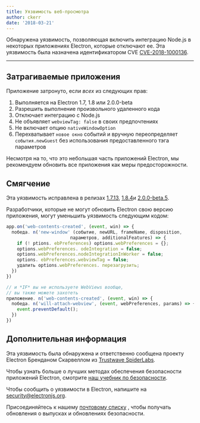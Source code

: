 ```yaml
---
title: Уязвимость веб-просмотра
author: ckerr
date: '2018-03-21'
---
```


Обнаружена уязвимость, позволяющая включить интеграцию Node.js в некоторых приложениях Electron, которые отключают ее. Эта уязвимость была назначена идентификатором CVE [CVE-2018-1000136](https://cve.mitre.org/cgi-bin/cvename.cgi?name=CVE-2018-1000136).

---

## Затрагиваемые приложения

Приложение затронуто, если *всех* из следующих прав:

 1. Выполняется на Electron 1.7, 1.8 или 2.0.0-beta
 2. Разрешить выполнение произвольного удаленного кода
 3. Отключает интеграцию с Node.js
 4. Не объявляет `webviewTag: false` в своих предпочтениях
 5. Не включает опцию `nativeWindowOption`
 6. Перехватывает `новое окно` событий и вручную переопределяет `события.newGuest` без использования предоставленного тэга параметров

Несмотря на то, что это небольшая часть приложений Electron, мы рекомендуем обновить все приложения как меры предосторожности.

## Смягчение

Эта уязвимость исправлена в релизах [1.7.13](https://github.com/electron/electron/releases/tag/v1.7.13), [1.8.4](https://github.com/electron/electron/releases/tag/v1.8.4)и [2.0.0-beta.5](https://github.com/electron/electron/releases/tag/v2.0.0-beta.5).

Разработчики, которые не могут обновить Electron свою версию приложения, могут уменьшить уязвимость следующим кодом:

```js
app.on('web-contents-created', (event, win) => {
  победа. n('new-window' (событие, newURL, frameName, disposition,
                        параметров, additionalFeatures) => {
    if (! ptions. ebPreferences) options.webPreferences = {};
    options.webPreferences. odeIntegration = false;
    options.webPreferences.nodeIntegrationInWorker = false;
    options. ebPreferences.webviewTag = false;
    удалить options.webPreferences. перезагрузить;
  })
})

// и *IF* вы не используете WebViews вообще,
// вы также можете захотеть
приложение. n('web-contents-created', (event, win) => {
  победа. n('will-attach-webview', (event, webPreferences, params) => {
    event.preventDefault();
  })
})
```

## Дополнительная информация

Эта уязвимость была обнаружена и ответственно сообщена проекту Electron Бренданом Скарвеллом из [Trustwave SpiderLabs](https://www.trustwave.com/Company/SpiderLabs/).

Чтобы узнать больше о лучших методах обеспечения безопасности приложений Electron, смотрите [наш учебник по безопасности](https://electronjs.org/docs/tutorial/security).

Чтобы сообщить о уязвимости в Electron, напишите на security@electronjs.org.

Присоединяйтесь к нашему [почтовому списку](https://groups.google.com/forum/#!forum/electronjs) , чтобы получать обновления о выпусках и обновлениях безопасности.

